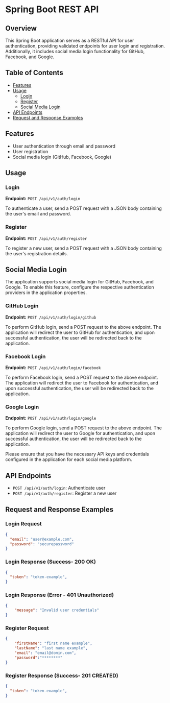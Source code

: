 # Spring Boot REST API 

## Overview

This Spring Boot application serves as a RESTful API for user authentication, providing validated endpoints for user login and registration. Additionally, it includes social media login functionality for GitHub, Facebook, and Google.

## Table of Contents

- [Features](#Features)
- [Usage](#usage)
  - [Login](#login)
  - [Register](#register)
  - [Social Media Login](#social-media-login)
- [API Endpoints](#api-endpoints)
- [Request and Response Examples](#request-and-response-examples)

## Features

- User authentication through email and password
- User registration
- Social media login (GitHub, Facebook, Google)

## Usage

### Login

**Endpoint:** `POST /api/v1/auth/login`

To authenticate a user, send a POST request with a JSON body containing the user's email and password.

### Register

**Endpoint:** `POST /api/v1/auth/register`

To register a new user, send a POST request with a JSON body containing the user's registration details.

## Social Media Login

The application supports social media login for GitHub, Facebook, and Google. To enable this feature, configure the respective authentication providers in the application properties.

### GitHub Login

**Endpoint:** `POST /api/v1/auth/login/github`

To perform GitHub login, send a POST request to the above endpoint. The application will redirect the user to GitHub for authentication, and upon successful authentication, the user will be redirected back to the application.

### Facebook Login

**Endpoint:** `POST /api/v1/auth/login/facebook`

To perform Facebook login, send a POST request to the above endpoint. The application will redirect the user to Facebook for authentication, and upon successful authentication, the user will be redirected back to the application.

### Google Login

**Endpoint:** `POST /api/v1/auth/login/google`

To perform Google login, send a POST request to the above endpoint. The application will redirect the user to Google for authentication, and upon successful authentication, the user will be redirected back to the application.

Please ensure that you have the necessary API keys and credentials configured in the application for each social media platform.

## API Endpoints

- `POST /api/v1/auth/login`: Authenticate user
- `POST /api/v1/auth/register`: Register a new user

## Request and Response Examples

### Login Request 

```json
{
  "email": "user@example.com",
  "password": "securepassword"
}
```
### Login Response (Success- 200 OK)

```json
{
  "token": "token-example",
}
```
### Login Response (Error - 401 Unauthorized)
```json
{
    "message": "Invalid user credentials"
}
```

### Register Request
```json
{
    "firstName": "first name example",
    "lastName": "last name example",
    "email": "email@domin.com",
    "password":"********"
}
```
### Register Response (Success- 201 CREATED)
```json
{
  "token": "token-example",
}
```


